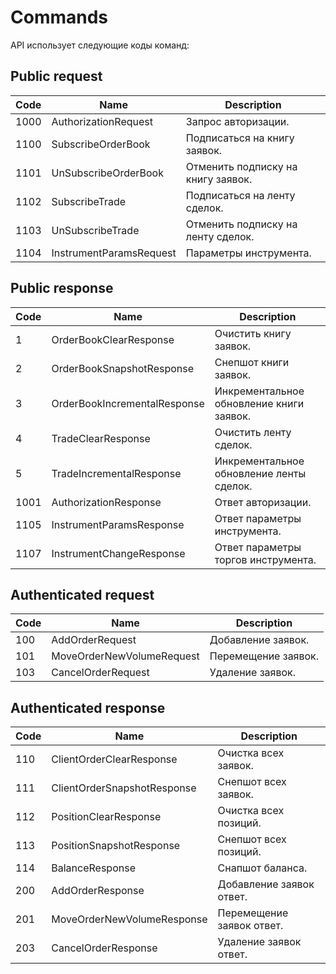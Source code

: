 # Commands

API использует следующие коды команд:

## Public request

Code | Name | Description
---------- | ------- | --------
1000 | AuthorizationRequest | Запрос авторизации.
1100 | SubscribeOrderBook | Подписаться на книгу заявок.
1101 | UnSubscribeOrderBook | Отменить подписку на книгу заявок.
1102 | SubscribeTrade | Подписаться на ленту сделок.
1103 | UnSubscribeTrade | Отменить подписку на ленту сделок.
1104 | InstrumentParamsRequest | Параметры инструмента.


## Public response

Code | Name | Description
---------- | ------- | --------
1 | OrderBookClearResponse | Очистить книгу заявок.
2 | OrderBookSnapshotResponse | Снепшот книги заявок.
3 | OrderBookIncrementalResponse | Инкрементальное обновление книги заявок.
4 | TradeClearResponse | Очистить ленту сделок.
5 | TradeIncrementalResponse | Инкрементальное обновление ленты сделок.
1001 | AuthorizationResponse | Ответ авторизации.
1105 | InstrumentParamsResponse | Ответ параметры инструмента.
1107 | InstrumentChangeResponse | Ответ параметры торгов инструмента.

## Authenticated request

Code | Name | Description
---------- | ------- | --------
100 | AddOrderRequest | Добавление заявок.
101 | MoveOrderNewVolumeRequest | Перемещение заявок.
103 | CancelOrderRequest | Удаление заявок.

## Authenticated response

Code | Name | Description
---------- | ------- | --------
110 | ClientOrderClearResponse | Очистка всех заявок.
111 | ClientOrderSnapshotResponse | Снепшот всех заявок.
112 | PositionClearResponse | Очистка всех позиций.
113 | PositionSnapshotResponse | Снепшот всех позиций.
114 | BalanceResponse | Снапшот баланса.
200 | AddOrderResponse | Добавление заявок ответ.
201 | MoveOrderNewVolumeResponse | Перемещение заявок ответ.
203 | CancelOrderResponse | Удаление заявок ответ.